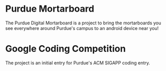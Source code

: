 # Purdue Mortarboard #

The Purdue Digital Mortarboard is a project to bring the mortarboards you see everywhere around Purdue's campus to an android device near you!

# Google Coding Competition #

The project is an initial entry for Purdue's ACM SIGAPP coding entry.